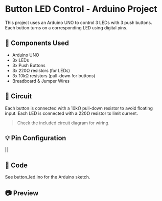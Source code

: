 # Button LED Control - Arduino Project

This project uses an Arduino UNO to control 3 LEDs with 3 push buttons.
Each button turns on a corresponding LED using digital pins.

## 🔧 Components Used
- Arduino UNO
- 3x LEDs
- 3x Push Buttons
- 3x 220Ω resistors (for LEDs)
- 3x 10kΩ resistors (pull-down for buttons)
- Breadboard & Jumper Wires

## 🔌 Circuit
Each button is connected with a 10kΩ pull-down resistor to avoid floating input.
Each LED is connected with a 220Ω resistor to limit current.

> Check the included circuit diagram for wiring.

## 💡 Pin Configuration

||

## 🧠 Code
See button_led.ino for the Arduino sketch.

## 📷 Preview
